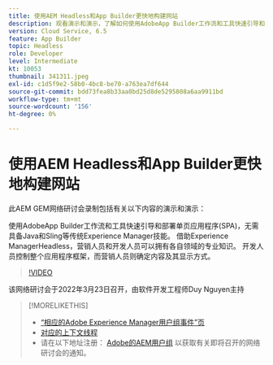 ```yaml
---
title: 使用AEM Headless和App Builder更快地构建网站
description: 观看演示和演示，了解如何使用AdobeApp Builder工作流和工具快速引导和部署单页应用程序(SPA)。
version: Cloud Service, 6.5
feature: App Builder
topic: Headless
role: Developer
level: Intermediate
kt: 10053
thumbnail: 341311.jpeg
exl-id: c1d5f9e2-58b0-4bc8-be70-a763ea7df644
source-git-commit: bdd73fea8b33aa0bd25d8de5295808a6aa9911bd
workflow-type: tm+mt
source-wordcount: '156'
ht-degree: 0%

---
```


# 使用AEM Headless和App Builder更快地构建网站

此AEM GEM网络研讨会录制包括有关以下内容的演示和演示：

使用AdobeApp Builder工作流和工具快速引导和部署单页应用程序(SPA)，无需具备Java和Sling等传统Experience Manager技能。 借助Experience ManagerHeadless，营销人员和开发人员可以拥有各自领域的专业知识。 开发人员控制整个应用程序框架，而营销人员则确定内容及其显示方式。

>[!VIDEO](https://video.tv.adobe.com/v/341311/?quality=12&learn=on)

该网络研讨会于2022年3月23日召开，由软件开发工程师Duy Nguyen主持

>[!MORELIKETHIS]
>
>* [“相应的Adobe Experience Manager用户组事件”页](https://aem-augs.adobe.com/events/details/adobe-experience-manager-aem-learning-chapter-presents-aem-gems-build-sites-faster-with-aem-headless-and-app-builder/)
>* [对应的上下文线程](https://adobe.ly/3LkSWdm)
>* 请在以下地址注册： [Adobe的AEM用户组](https://aem-augs.adobe.com/) 以获取有关即将召开的网络研讨会的通知。

